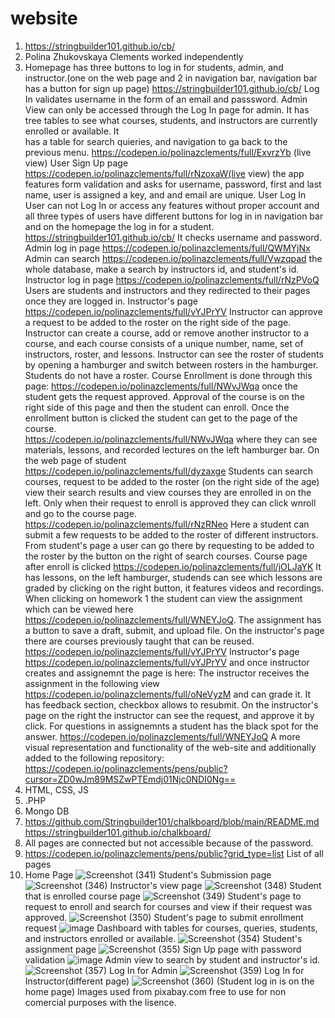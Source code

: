 # website
1. https://stringbuilder101.github.io/cb/
2. Polina Zhukovskaya Clements worked independently
3. Homepage has three buttons to log in for students, admin, and instructor.(one on the web page and 2 in navigation bar, navigation bar has a button for sign up page)
   https://stringbuilder101.github.io/cb/ Log In validates username in the form of an email and passsword.
   Admin View can only be accessed through the Log In page for admin. It has tree tables to see what courses, students, and instructors are currently enrolled or available. It   
   has    a table for search quieries, and navigation to ga back to the previous menu.
   https://codepen.io/polinazclements/full/ExvrzYb (live view)
   User Sign Up page
   https://codepen.io/polinazclements/full/rNzoxaW(live view) the app features form validation and asks for username, password, first and last name, user is assigned a key, and      and email are unique.
   User Log In
   User can not Log In or access any features without proper account and all three types of users have different buttons for log in in navigation bar and on the homepage the log
   in for a student.
   https://stringbuilder101.github.io/cb/ It checks username and password. 
   Admin log in page https://codepen.io/polinazclements/full/QWMYjNx
   Admin can search https://codepen.io/polinazclements/full/Vwzqpad the whole database, make a search by instructors id, and student's id. 
   Instructor log in page https://codepen.io/polinazclements/full/rNzPVoQ
   Users are students and instructors and they redirected to their pages once they are logged in.
   Instructor's page https://codepen.io/polinazclements/full/vYJPrYV Instructor can approve a request to be added to the roster on the right side of the page.
   Instructor can create a course, add or remove another instructor to a course, and each course consists of a unique number, name, set of instructors, roster, and lessons.        Instructor can see the roster of students by opening a hamburger and switch between rosters in the hamburger. Students do not have a roster.
   Course Enrollment is done through this page: https://codepen.io/polinazclements/full/NWvJWqa once the student gets the request approved. Approval of the course is on the     
   right    side of this page and then the student can enroll. Once the enrollment button is clicked the student can get to the page of the course.               
   https://codepen.io/polinazclements/full/NWvJWqa where they can see materials, lessons, and recorded lectures on the left hamburger bar.
   On the web page of student https://codepen.io/polinazclements/full/dyzaxge Students can search courses, request to be added to the roster (on the right side of the age)
   view their search results and view courses they are enrolled in on the left. Only when their request to enroll is approved they can click wnroll and go to the course page.
   https://codepen.io/polinazclements/full/rNzRNeo Here a student can submit a few requests to be added to the roster of different instructors. From student's page a user can go 
   there by requesting to be added to the roster by the button on the right of search courses.
   Course page after enroll is clicked https://codepen.io/polinazclements/full/jOLJaYK It has lessons, on the left hamburger, studends can see which lessons are graded by 
   clicking on the right button, it features videos and recordings. When clicking on homework 1 the student can view the assignment which can be viewed here 
   https://codepen.io/polinazclements/full/WNEYJoQ. The assignment has a button to save a draft, submit, and upload file.
   On the instructor's page there are courses previously taught that can be reused.
   https://codepen.io/polinazclements/full/vYJPrYV
   Instructor's page https://codepen.io/polinazclements/full/vYJPrYV and once instructor creates and assignemnt the page is here: 
   The instructor receives the assignment in the following view https://codepen.io/polinazclements/full/oNeVyzM and can grade it. It has feedback section, checkbox allows to        resubmit. On the instructor's page on the right the instructor can see the request, and approve it by click. For questions in assignemnts a student has the black spot for        the answer. https://codepen.io/polinazclements/full/WNEYJoQ 
   A more visual representation and functionality of the web-site and additionally added to the following repository: 
   https://codepen.io/polinazclements/pens/public?cursor=ZD0wJm89MSZwPTEmdj01Njc0NDI0Ng==
4. HTML, CSS, JS
5. .PHP
6. Mongo DB 
7. https://github.com/Stringbuilder101/chalkboard/blob/main/README.md https://stringbuilder101.github.io/chalkboard/    
8. All pages are connected but not accessible because of the password.
9. https://codepen.io/polinazclements/pens/public?grid_type=list List of all pages
10. Home Page
![Screenshot (341)](https://user-images.githubusercontent.com/90509231/142726724-919c4939-8df4-4cf6-9ee2-ba68eb6b1a65.png)
Student's Submission page
![Screenshot (346)](https://user-images.githubusercontent.com/90509231/142726816-8fc24477-5c40-41bb-a9af-1aa37fa19f45.png)
Instructor's view page
![Screenshot (348)](https://user-images.githubusercontent.com/90509231/142726882-070b5087-43ea-4726-9e2c-5e516af40224.png)
Student that is enrolled course page
![Screenshot (349)](https://user-images.githubusercontent.com/90509231/142726940-7cd1815c-e29b-4f2e-8808-8bf78d586808.png)
Student's page to request to enroll and search for courses and view if their request was approved.
![Screenshot (350)](https://user-images.githubusercontent.com/90509231/142727020-c0c68059-7c59-4e3f-8d36-bd0e61dd1f49.png)
Student's page to submit enrollment request
![image](https://user-images.githubusercontent.com/90509231/142727083-1b54f9b3-1784-4121-ad7f-00b836a2d06c.png)
Dashboard with tables for courses, queries, students, and instructors enrolled or available.
![Screenshot (354)](https://user-images.githubusercontent.com/90509231/142727195-0e8f4f8c-c4b7-4109-9222-9a450c8e2366.png)
Student's assignment page
![Screenshot (355)](https://user-images.githubusercontent.com/90509231/142727336-0fa12101-9fb3-4705-b4be-a142c9caf046.png)
Sign Up page with password validation
![image](https://user-images.githubusercontent.com/90509231/142727430-ab8cc340-137b-4cec-9340-bad4ca2026db.png)
Admin view to search by student and instructor's id.
![Screenshot (357)](https://user-images.githubusercontent.com/90509231/142727489-878c9063-dc08-407b-bb08-bf151fc394bb.png)
Log In for Admin
![Screenshot (359)](https://user-images.githubusercontent.com/90509231/142727555-59936e52-f8cd-4db4-b558-984ecc1eb936.png)
Log In for Instructor(different page)
![Screenshot (360)](https://user-images.githubusercontent.com/90509231/142727611-75f66fb6-353f-4128-9315-b5d8e181d97c.png)
(Student log in is on the home page)
Images used from pixabay.com free to use for non comercial purposes with the lisence.







